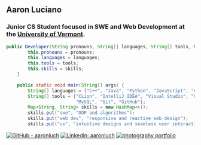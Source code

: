 <h2> Aaron Luciano </h2>
<h3> Junior CS Student focused in SWE and Web Development at the <a href="https://uvm.edu">University of Vermont</a>. </h3>


```java
public Developer(String pronouns, String[] languages, String[] tools, Map<String, String> skills) {
        this.pronouns = pronouns;
        this.languages = languages;
        this.tools = tools;
        this.skills = skills;
    }

    public static void main(String[] args) {
        String[] languages = {"C++", "Java", "Python", "JavaScript", "CSS", "HTML"};
        String[] tools = {"CLion", "IntelliJ IDEA", "Visual Studio", "Visual Studio Code",
                          "MySQL", "Git", "GitHub"};
        Map<String, String> skills = new HashMap<>();
        skills.put("swe", "OOP and algorithms");
        skills.put("web dev", "responsive and reactive web design");
        skills.put("ux", "intuitive designs and seamless user interaction.");
```


[![GitHub - aaronluch](https://img.shields.io/badge/GitHub-aaronluch-blue?style=flat-square&logo=github)](https://github.com/aaronluch)
[![Linkedin: aaronluch](https://img.shields.io/badge/-aaronluciano-blue?style=flat-square&logo=Linkedin&logoColor=white&link=https://www.linkedin.com/in/aaronluciano/)](https://www.linkedin.com/in/aaronluciano/)
[![photography portfolio](https://img.shields.io/badge/photography-portfolio-71c476?style=flat-square)](https://aaronluciano.com)
